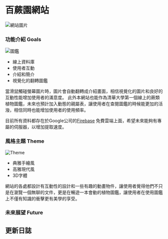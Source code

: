 # 百蕨園網站

![網站圖片](https://i.imgur.com/KGNEGv0.jpg)


### 功能介紹 Goals
![圖鑑](https://i.imgur.com/UJeNX4t.jpg)

- 線上資料庫
- 使用者互動
- 介紹和簡介
- 視覺化的翻轉圖鑑  

當滑鼠觸碰螢幕圖片時，圖片會自動翻轉成介紹畫面，相信視覺化的圖片和良好的互動性能增加使用者的滿意度。
此外本網站也能作為清華大學第一個線上的蕨類植物圖鑑，未來也預計加入動態的親屬表，讓使用者在查閱圖鑑的時候能更加的活潑，相信同時也能增加使用者的使用頻率。

目前所有資料都存在於Google公司的[Firebase](https://firebase.google.com) 免費雲端上面，希望未來能夠有專屬的伺服器，以增加提取速度。



### 風格主題 Theme
![Theme](https://i.imgur.com/BiJaVU4.jpg)
- 典雅手繪風
- 高雅現代風
- 3D字體

網站的各處都設計有互動性的設計和一些有趣的動畫物件，讓使用者覺得他們不只是在瀏覽一個無聊的文件，更是在暢遊一本會動的植物圖鑑，讓使用者在使用圖鑑上不僅有知識的衝擊更有美學的享受。

### 未來展望 Future


## 更新日誌